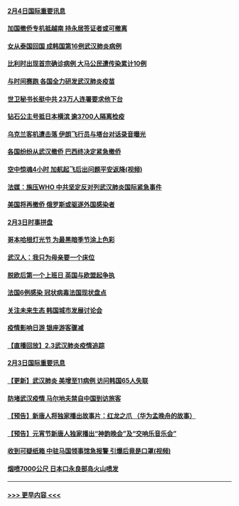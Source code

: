 #### [2月4日国际重要讯息](../pages/prog202/a102768884.md?t=02042022) 
#### [加国撤侨专机抵越南 持永居签证者或可撤离](../pages/prog202/a102768877.md?t=02042022) 
#### [女从泰国回国 成韩国第16例武汉肺炎病例](../pages/prog202/a102768669.md?t=02042022) 
#### [比利时出现首宗确诊病例 大马公民遭传染累计10例](../pages/prog202/a102768824.md?t=02042022) 
#### [与时间赛跑 各国全力研发武汉肺炎疫苗](../pages/prog202/a102768738.md?t=02042022) 
#### [世卫秘书长挺中共 23万人连署要求他下台](../pages/prog202/a102768717.md?t=02042022) 
#### [钻石公主号抵日本横滨 逾3700人隔离检疫](../pages/prog202/a102768714.md?t=02042022) 
#### [乌克兰客机遭击落 伊朗飞行员与塔台对话录音曝光](../pages/prog202/a102768645.md?t=02042022) 
#### [各国纷纷从武汉撤侨 巴西终决定紧急撤侨](../pages/prog202/a102768630.md?t=02042022) 
#### [空中惊魂4小时 加航起飞后出问题平安返降(视频)](../pages/prog202/a102768601.md?t=02042022) 
#### [法媒：施压WHO 中共坚定反对列武汉肺炎国际紧急事件](../pages/prog202/a102768584.md?t=02042022) 
#### [美国将再撤侨 俄罗斯或驱逐外国感染者](../pages/prog202/a102768247.md?t=02042022) 
#### [2月3日时事拼盘](../pages/prog202/a102768402.md?t=02042022) 
#### [哥本哈根灯光节 为最黑暗季节涂上色彩](../pages/prog202/a102768369.md?t=02042022) 
#### [武汉人：我只为母亲要一个床位](../pages/prog202/a102768250.md?t=02042022) 
#### [脱欧后第一个上班日 英国与欧盟起争执](../pages/prog202/a102768252.md?t=02042022) 
#### [法国6例感染 冠状病毒法国现状盘点](../pages/prog202/a102768157.md?t=02042022) 
#### [关注未来生态 韩国城市发展讨论会](../pages/prog202/a102768153.md?t=02042022) 
#### [疫情影响日游 银座游客骤减](../pages/prog202/a102768160.md?t=02042022) 
#### [【直播回放】2.3武汉肺炎疫情追踪](../pages/prog202/a102768128.md?t=02042022) 
#### [2月3日国际重要讯息](../pages/prog202/a102767896.md?t=02042022) 
#### [【更新】武汉肺炎 美增至11病例 访问韩国65人失联](../pages/prog202/a102758911.md?t=02042022) 
#### [防堵武汉疫情 马尔地夫禁自中国到访旅客](../pages/prog202/a102767847.md?t=02042022) 
#### [【预告】新唐人将独家播出故事片：红龙之爪 （华为孟晚舟的故事）](../pages/prog202/a102767728.md?t=02042022) 
#### [【预告】元宵节新唐人独家播出“神韵晚会”及“交响乐音乐会”](../pages/prog202/a102767674.md?t=02042022) 
#### [收到可疑纸箱 中驻马国领事馆急报警 引爆后竟是口罩(视频)](../pages/prog202/a102767695.md?t=02042022) 
#### [烟喷7000公尺 日本口永良部岛火山喷发](../pages/prog202/a102767687.md?t=02042022) 

----
#### [ >>> 更早内容 <<< ](../indexes/prog202-earlier.md)
